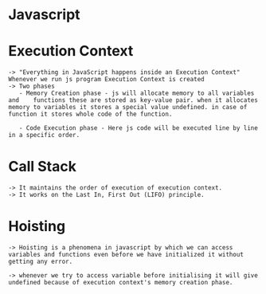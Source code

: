 # Javascript

# Execution Context
    -> "Everything in JavaScript happens inside an Execution Context"
    Whenever we run js program Execution Context is created
    -> Two phases 
       - Memory Creation phase - js will allocate memory to all variables and    functions these are stored as key-value pair. when it allocates memory to variables it stores a special value undefined. in case of function it stores whole code of the function.
    
       - Code Execution phase - Here js code will be executed line by line in a specific order.

# Call Stack
    -> It maintains the order of execution of execution context.
    -> It works on the Last In, First Out (LIFO) principle.

# Hoisting
    -> Hoisting is a phenomena in javascript by which we can access variables and functions even before we have initialized it without getting any error.

    -> whenever we try to access variable before initialising it will give undefined because of execution context's memory creation phase.